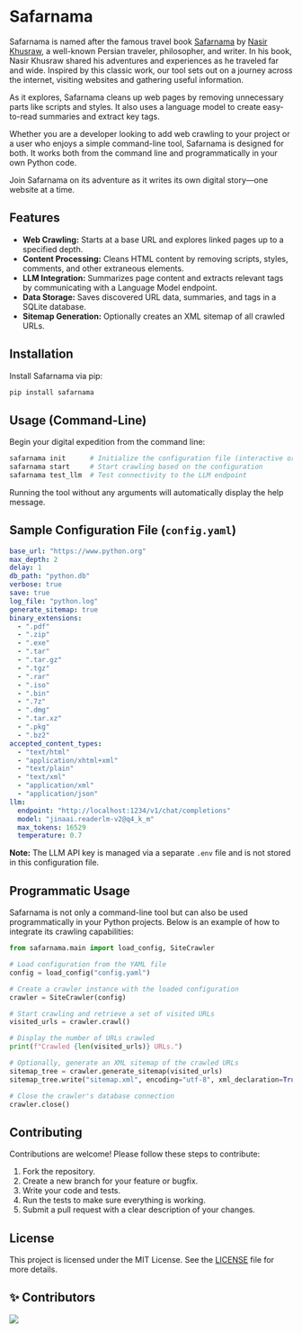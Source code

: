 # Safarnama

Safarnama is named after the famous travel book [Safarnama](https://en.wikipedia.org/wiki/Safarnama) by [Nasir Khusraw](https://en.wikipedia.org/wiki/Nasir_Khusraw), a well-known Persian traveler, philosopher, and writer.
In his book, Nasir Khusraw shared his adventures and experiences as he traveled far and wide.
Inspired by this classic work, our tool sets out on a journey across the internet, visiting websites and gathering useful information.

As it explores, Safarnama cleans up web pages by removing unnecessary parts like scripts and styles. It also uses a language model to create easy-to-read summaries and extract key tags.

Whether you are a developer looking to add web crawling to your project or a user who enjoys a simple command-line tool, Safarnama is designed for both.
It works both from the command line and programmatically in your own Python code.

Join Safarnama on its adventure as it writes its own digital story—one website at a time.


## Features

- **Web Crawling:** Starts at a base URL and explores linked pages up to a specified depth.
- **Content Processing:** Cleans HTML content by removing scripts, styles, comments, and other extraneous elements.
- **LLM Integration:** Summarizes page content and extracts relevant tags by communicating with a Language Model endpoint.
- **Data Storage:** Saves discovered URL data, summaries, and tags in a SQLite database.
- **Sitemap Generation:** Optionally creates an XML sitemap of all crawled URLs.

## Installation

Install Safarnama via pip:

```bash
pip install safarnama
```

## Usage (Command-Line)

Begin your digital expedition from the command line:

```bash
safarnama init      # Initialize the configuration file (interactive or quiet mode)
safarnama start     # Start crawling based on the configuration
safarnama test_llm  # Test connectivity to the LLM endpoint
```

Running the tool without any arguments will automatically display the help message.

## Sample Configuration File (`config.yaml`)

```yaml
base_url: "https://www.python.org"
max_depth: 2
delay: 1
db_path: "python.db"
verbose: true
save: true
log_file: "python.log"
generate_sitemap: true
binary_extensions:
  - ".pdf"
  - ".zip"
  - ".exe"
  - ".tar"
  - ".tar.gz"
  - ".tgz"
  - ".rar"
  - ".iso"
  - ".bin"
  - ".7z"
  - ".dmg"
  - ".tar.xz"
  - ".pkg"
  - ".bz2"
accepted_content_types:
  - "text/html"
  - "application/xhtml+xml"
  - "text/plain"
  - "text/xml"
  - "application/xml"
  - "application/json"
llm:
  endpoint: "http://localhost:1234/v1/chat/completions"
  model: "jinaai.readerlm-v2@q4_k_m"
  max_tokens: 16529
  temperature: 0.7
```

**Note:** The LLM API key is managed via a separate `.env` file and is not stored in this configuration file.

## Programmatic Usage

Safarnama is not only a command-line tool but can also be used programmatically in your Python projects. Below is an example of how to integrate its crawling capabilities:

```python
from safarnama.main import load_config, SiteCrawler

# Load configuration from the YAML file
config = load_config("config.yaml")

# Create a crawler instance with the loaded configuration
crawler = SiteCrawler(config)

# Start crawling and retrieve a set of visited URLs
visited_urls = crawler.crawl()

# Display the number of URLs crawled
print(f"Crawled {len(visited_urls)} URLs.")

# Optionally, generate an XML sitemap of the crawled URLs
sitemap_tree = crawler.generate_sitemap(visited_urls)
sitemap_tree.write("sitemap.xml", encoding="utf-8", xml_declaration=True)

# Close the crawler's database connection
crawler.close()
```

## Contributing

Contributions are welcome! Please follow these steps to contribute:

1. Fork the repository.
2. Create a new branch for your feature or bugfix.
3. Write your code and tests.
4. Run the tests to make sure everything is working.
5. Submit a pull request with a clear description of your changes.

## License

This project is licensed under the MIT License. See the [LICENSE](LICENSE) file for more details.

## ✨ Contributors

<!-- Thanks goes to these incredible people: -->

<a href="https://github.com/tavallaie/safarnama/graphs/contributors">
  <img src="https://contrib.rocks/image?repo=tavallaie/safarnama" />
</a>